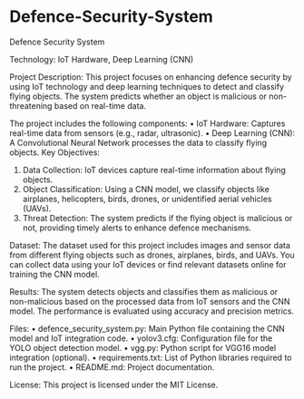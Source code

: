 # Defence-Security-System

Defence Security System

Technology:
IoT Hardware, Deep Learning (CNN)

Project Description:
This project focuses on enhancing defence security by using IoT technology and deep learning techniques to detect and classify flying objects. The system predicts whether an object is malicious or non-threatening based on real-time data.

The project includes the following components:
•	IoT Hardware: Captures real-time data from sensors (e.g., radar, ultrasonic).
•	Deep Learning (CNN): A Convolutional Neural Network processes the data to classify flying objects.
Key Objectives:
1.	Data Collection: IoT devices capture real-time information about flying objects.
2.	Object Classification: Using a CNN model, we classify objects like airplanes, helicopters, birds, drones, or unidentified aerial vehicles (UAVs).
3.	Threat Detection: The system predicts if the flying object is malicious or not, providing timely alerts to enhance defence mechanisms.

Dataset:
The dataset used for this project includes images and sensor data from different flying objects such as drones, airplanes, birds, and UAVs. You can collect data using your IoT devices or find relevant datasets online for training the CNN model.

Results:
The system detects objects and classifies them as malicious or non-malicious based on the processed data from IoT sensors and the CNN model. The performance is evaluated using accuracy and precision metrics.

Files:
•	defence_security_system.py: Main Python file containing the CNN model and IoT integration code.
•	yolov3.cfg: Configuration file for the YOLO object detection model.
•	vgg.py: Python script for VGG16 model integration (optional).
•	requirements.txt: List of Python libraries required to run the project.
•	README.md: Project documentation.

License:
This project is licensed under the MIT License.
